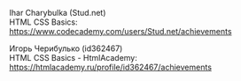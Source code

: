 Ihar Charybulka (Stud.net)  
HTML CSS Basics: https://www.codecademy.com/users/Stud.net/achievements 

Игорь Черибулько (id362467)  
HTML CSS Basics - HtmlAcademy: https://htmlacademy.ru/profile/id362467/achievements
